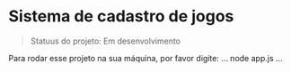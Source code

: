 # Sistema de cadastro de jogos

> Statuus do projeto: Em desenvolvimento

Para rodar esse projeto na sua máquina, por favor digite:
...
node app.js
...
